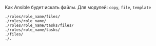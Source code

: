 Как Ansible будет искать файлы. Для модулей: ```copy```, ```file```, ```template```
```
./roles/role_name/files/
./roles/role_name/
./roles/role_name/tasks/files/
./roles/role_name/tasks/
./files/
./.
```
